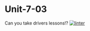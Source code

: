 # Unit-7-03
Can you take drivers lessons!?
[![linter](https://github.com/JacksonNaufal/Unit-7-03/workflows/linter/badge.svg)](https://github.com/marketplace/actions/super-linter)
